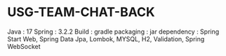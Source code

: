 # USG-TEAM-CHAT-BACK

Java : 17
Spring : 3.2.2
Build : gradle
packaging : jar
dependency : Spring Start Web, Spring Data Jpa, Lombok, MYSQL, H2, Validation, Spring WebSocket

